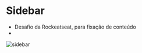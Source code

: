 # Sidebar
  - Desafio da Rockeatseat, para fixação de conteúdo
  -  
![sidebar](https://user-images.githubusercontent.com/8356862/170794551-5de45d7f-3561-44fd-add8-8fadecefec44.gif)

